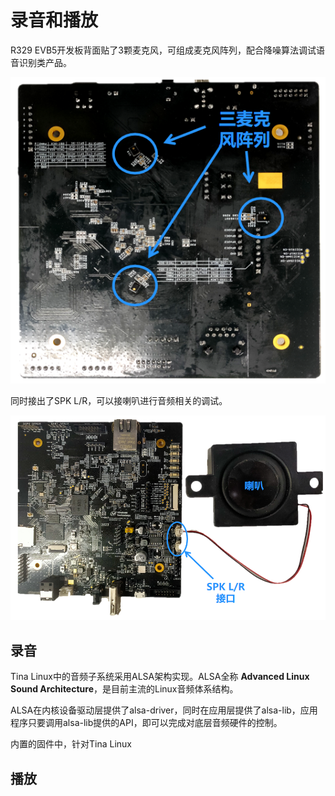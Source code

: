 # 录音和播放

R329 EVB5开发板背面贴了3颗麦克风，可组成麦克风阵列，配合降噪算法调试语音识别类产品。

![image-20210108172926836](../assets/img/image-20210108172926836.png)

同时接出了SPK L/R，可以接喇叭进行音频相关的调试。

![image-20210108174004992](../assets/img/image-20210108174004992.png)

## 录音

Tina Linux中的音频子系统采用ALSA架构实现。ALSA全称 **Advanced Linux Sound Architecture**，是目前主流的Linux音频体系结构。

ALSA在内核设备驱动层提供了alsa-driver，同时在应用层提供了alsa-lib，应用程序只要调用alsa-lib提供的API，即可以完成对底层音频硬件的控制。

内置的固件中，针对Tina Linux 





## 播放


